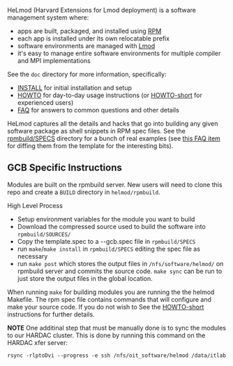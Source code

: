 HeLmod (Harvard Extensions for Lmod deployment) is a software management system where:

* apps are built, packaged, and installed using [RPM](http://www.rpm.org/)
* each app is installed under its own relocatable prefix
* software environments are managed with [Lmod](http://www.tacc.utexas.edu/tacc-projects/lmod)
* it's easy to manage entire software environments for multiple compiler and MPI implementations

See the `doc` directory for more information, specifically:

* [INSTALL](doc/INSTALL.md) for initial installation and setup
* [HOWTO](doc/HOWTO.md) for day-to-day usage instructions (or [HOWTO-short](doc/HOWTO-short.md) for experienced users)
* [FAQ](doc/FAQ.md) for answers to common questions and other details

HeLmod captures all the details and hacks that go into building any given software package as shell snippets in RPM spec files.
See the [rpmbuild/SPECS](rpmbuild/SPECS) directory for a bunch of real examples (see [this FAQ item](doc/FAQ.md#how-do-i-diff-a-spec-file-with-the-relevant-version-of-the-template-spec-file) for diffing them from the template for the interesting bits).

## GCB Specific Instructions
Modules are built on the rpmbuild server. 
New users will need to clone this repo and create a `BUILD` directory in `helmod/rpmbuild`.

High Level Process
- Setup environment variables for the module you want to build
- Download the compressed source used to build the software into `rpmbuild/SOURCES/`
- Copy the template.spec to a <modulename>-<version>-gcb<release>.spec file in `rpmbuild/SPECS`
- run `make`/`make install` in `rpmbuild/SPECS` editing the spec file as necessary
- run `make post` which stores the output files in `/nfs/software/helmod/` on rpmbuild server and commits the source code. `make sync` can be run to just store the output files in the global location.

When running `make` for building modules you are running the the helmod Makefile. The rpm spec file contains commands that will configure and make your source code. If you do not wish to See the [HOWTO-short](doc/HOWTO-short.md) instructions for further details.

__NOTE__
One additinal step that must be manually done is to sync the modules to our HARDAC cluster. This is done by running this command on the HARDAC xfer server: 
```
rsync -rlptoDvi --progress -e ssh /nfs/oit_software/helmod /data/itlab
```

